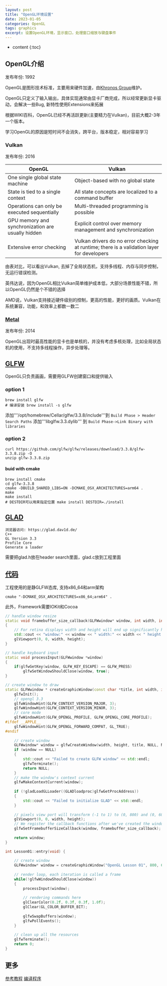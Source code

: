 ```yaml
---
layout: post
title: "OpenGL环境设置"
date: 2023-01-05
categories: OpenGL
tags: graphics
excerpt: 设置OpenGL环境，显示窗口，处理窗口缩放与键盘事件
---
```


* content
{:toc}

## OpenGL介绍

发布年份: 1992

OpenGL是图形技术标准，主要用来硬件加速，由[Khronos Group](https://www.khronos.org/)维护。

OpenGL只定义了输入输出，具体实现通常由显卡厂商完成，所以经常更新显卡驱动，会解决一些Bug, 新特性使用Extensions来拓展

根据WIKI百科，OpenGL已经不再活跃更新(主要精力在Vulkan)，目前大概2-3年一个版本。

学习OpenGL的原因是短时间不会消失，跨平台，版本稳定，相对容易学习

### Vulkan

发布年份: 2016

| OpenGL | Vulkan |
| ----------- | ----------- |
| One single global state machine | Object-based with no global state |
| State is tied to a single context | All state concepts are localized to a command buffer |
| Operations can only be executed sequentially | Multi-threaded programming is possible |
| GPU memory and synchronization are usually hidden	| Explicit control over memory management and synchronization |
| Extensive error checking | Vulkan drivers do no error checking at runtime; there is a validation layer for developers |

由表对比，可以看出Vulkan, 去掉了全局状态机，支持多线程、内存与同步控制，无运行错误检测。

英伟达说，因为OpenGL相比Vulkan简单维护成本低，大部分场景性能不错，所以OpenGL仍然是个不错的选择

AMD说，Vulkan支持接近硬件级别的控制，更高的性能，更好的画质。Vulkan在系统兼容，功能，和效率上都数一数二

### [Metal](https://developer.apple.com/videos/play/wwdc2018/604/)

发布年份: 2014

OpenGL出现时最高性能的显卡也是单核的，并没有考虑多核处理，比如全局状态机的使用，不支持多线程操作，异步处理等。

## [GLFW](https://www.glfw.org/)

OpenGL只负责画画，需要用GLFW创建窗口和提供输入

### option 1
```
brew install glfw
# 编译安装 brew install -s glfw
```

添加'''/opt/homebrew/Cellar/glfw/3.3.8/include'''到 ```Build Phase > Header Search Paths```
添加'''libglfw.3.3.dylib''' 到 ```Build Phase->Link Binary with libraries```

### option 2

```
curl https://github.com/glfw/glfw/releases/download/3.3.8/glfw-3.3.8.zip -O
unzip glfw-3.3.8.zip
```

#### buid with cmake
```
brew install cmake
cd glfw-3.3.8
cmake -DBUILD_SHARED_LIBS=ON -DCMAKE_OSX_ARCHITECTURES=arm64 .
make
make install 
# DESTDIR可以用来指定位置 make install DESTDIR=./install
```

## [GLAD](https://github.com/Dav1dde/glad)

```
浏览器访问: https://glad.dav1d.de/
C++
GL Version 3.3
Profile Core
Generate a loader
```

需要把glad.h放在header search里面，glad.c放到工程里面

## [代码](https://github.com/geemaple/learning/blob/main/learn_opengl/learn_opengl/lesson/lesson_01.cpp)

工程使用的是静GLFW态库, 支持x86_64和arm架构
```
cmake "-DCMAKE_OSX_ARCHITECTURES=x86_64;arm64" .
```
此外，Framework需要IOKit和Cocoa

```cpp
// handle window resize
static void framebuffer_size_callback(GLFWwindow* window, int width, int height)
{
    // For retina displays width and height will end up significantly higher than the original input values
    std::cout << "window:" << window << " width:" << width << " height:" << height << std::endl;
    glViewport(0, 0, width, height);
}

// handle keyboard input
static void processInput(GLFWwindow *window)
{
    if(glfwGetKey(window, GLFW_KEY_ESCAPE) == GLFW_PRESS)
        glfwSetWindowShouldClose(window, true);
}

// create window to draw
static GLFWwindow * createGraphicWindow(const char *title, int width, int height) {
    glfwInit();
    // opengl 3.3
    glfwWindowHint(GLFW_CONTEXT_VERSION_MAJOR, 3);
    glfwWindowHint(GLFW_CONTEXT_VERSION_MINOR, 3);
    // core mode
    glfwWindowHint(GLFW_OPENGL_PROFILE, GLFW_OPENGL_CORE_PROFILE);
#ifdef __APPLE__
    glfwWindowHint(GLFW_OPENGL_FORWARD_COMPAT, GL_TRUE);
#endif
    
    // create window
    GLFWwindow* window = glfwCreateWindow(width, height, title, NULL, NULL);
    if (window == NULL)
    {
        std::cout << "Failed to create GLFW window" << std::endl;
        glfwTerminate();
        return NULL;
    }
    // make the window's context current
    glfwMakeContextCurrent(window);
    
    if (!gladLoadGLLoader((GLADloadproc)glfwGetProcAddress))
    {
        std::cout << "Failed to initialize GLAD" << std::endl;
    }
    
    // pixels view port will transform (-1 to 1) to (0, 800) and (0, 600)
    glViewport(0, 0, width, height);
    // We register the callback functions after we've created the window and before the render loop is initiated.
    glfwSetFramebufferSizeCallback(window, framebuffer_size_callback);
    
    return window;
}

int Lesson01::entry(void) {
    
    // create window
    GLFWwindow* window = createGraphicWindow("OpenGL Lesson 01", 800, 600);
    
    // render loop, each iteration is called a frame
    while(!glfwWindowShouldClose(window))
    {
        processInput(window);
        
        // rendering commands here
        glClearColor(0.2f, 0.3f, 0.3f, 1.0f);
        glClear(GL_COLOR_BUFFER_BIT);
        
        glfwSwapBuffers(window);
        glfwPollEvents();
    }
    
    // clean up all the resources
    glfwTerminate();
    return 0;
}
```

## 更多
[参考教程](https://learnopengl.com/Introduction)
[编译程序](http://www.opengl-tutorial.org/miscellaneous/building-your-own-c-application/)